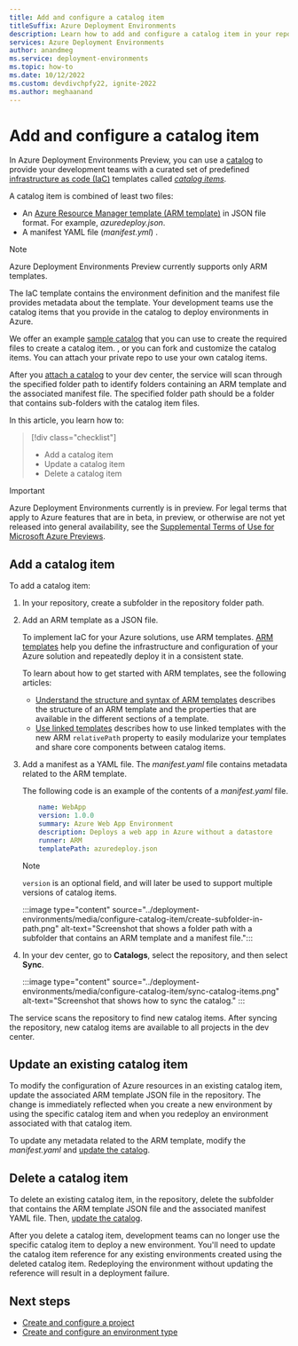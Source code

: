 ```yaml
---
title: Add and configure a catalog item 
titleSuffix: Azure Deployment Environments
description: Learn how to add and configure a catalog item in your repository to use in your Azure Deployment Environments Preview dev center projects.
services: Azure Deployment Environments
author: anandmeg
ms.service: deployment-environments
ms.topic: how-to
ms.date: 10/12/2022
ms.custom: devdivchpfy22, ignite-2022
ms.author: meghaanand
---
```


# Add and configure a catalog item

In Azure Deployment Environments Preview, you can use a [catalog](concept-environments-key-concepts.md#catalogs) to provide your development teams with a curated set of predefined [infrastructure as code (IaC)](/devops/deliver/what-is-infrastructure-as-code) templates called [*catalog items*](concept-environments-key-concepts.md#catalog-items).

A catalog item is combined of least two files:

- An [Azure Resource Manager template (ARM template)](../azure-resource-manager/templates/overview.md) in JSON file format. For example, *azuredeploy.json*.
- A manifest YAML file (*manifest.yml*) .

>[!NOTE]
> Azure Deployment Environments Preview currently supports only ARM templates.

The IaC template contains the environment definition and the manifest file provides metadata about the template. Your development teams use the catalog items that you provide in the catalog to deploy environments in Azure.

We offer an example [sample catalog](https://aka.ms/deployment-environments/SampleCatalog) that you can use to create the required files to create a catalog item. , or you can fork and customize the catalog items. You can attach your private repo to use your own catalog items.

After you [attach a catalog](how-to-configure-catalog.md) to your dev center, the service will scan through the specified folder path to identify folders containing an ARM template and the associated manifest file. The specified folder path should be a folder that contains sub-folders with the catalog item files.

In this article, you learn how to:

> [!div class="checklist"]
>
> - Add a catalog item
> - Update a catalog item
> - Delete a catalog item

> [!IMPORTANT]
> Azure Deployment Environments currently is in preview. For legal terms that apply to Azure features that are in beta, in preview, or otherwise are not yet released into general availability, see the [Supplemental Terms of Use for Microsoft Azure Previews](https://azure.microsoft.com/support/legal/preview-supplemental-terms/).

## Add a catalog item

To add a catalog item:

1. In your repository, create a subfolder in the repository folder path.

1. Add an ARM template as a JSON file.

   To implement IaC for your Azure solutions, use ARM templates. [ARM templates](../azure-resource-manager/templates/overview.md) help you define the infrastructure and configuration of your Azure solution and repeatedly deploy it in a consistent state.

   To learn about how to get started with ARM templates, see the following articles:

   - [Understand the structure and syntax of ARM templates](../azure-resource-manager/templates/syntax.md) describes the structure of an ARM template and the properties that are available in the different sections of a template.
   - [Use linked templates](../azure-resource-manager/templates/linked-templates.md?tabs=azure-powershell#use-relative-path-for-linked-templates) describes how to use linked templates with the new ARM `relativePath` property to easily modularize your templates and share core components between catalog items.

1. Add a manifest as a YAML file. The *manifest.yaml* file contains metadata related to the ARM template.

    The following code is an example of the contents of a *manifest.yaml* file.

    ```yaml
        name: WebApp
        version: 1.0.0
        summary: Azure Web App Environment
        description: Deploys a web app in Azure without a datastore
        runner: ARM
        templatePath: azuredeploy.json
     ```  
  
    > [!NOTE]
    > `version` is an optional field, and will later be used to support multiple versions of catalog items.

   :::image type="content" source="../deployment-environments/media/configure-catalog-item/create-subfolder-in-path.png" alt-text="Screenshot that shows a folder path with a subfolder that contains an ARM template and a manifest file.":::

1. In your dev center, go to **Catalogs**, select the repository, and then select **Sync**.

    :::image type="content" source="../deployment-environments/media/configure-catalog-item/sync-catalog-items.png" alt-text="Screenshot that shows how to sync the catalog." :::

The service scans the repository to find new catalog items. After syncing the repository, new catalog items are available to all projects in the dev center.

## Update an existing catalog item

To modify the configuration of Azure resources in an existing catalog item, update the associated ARM template JSON file in the repository. The change is immediately reflected when you create a new environment by using the specific catalog item and when you redeploy an environment associated with that catalog item.

To update any metadata related to the ARM template, modify the *manifest.yaml* and [update the catalog](how-to-configure-catalog.md).

## Delete a catalog item

To delete an existing catalog item, in the repository, delete the subfolder that contains the ARM template JSON file and the associated manifest YAML file. Then, [update the catalog](how-to-configure-catalog.md).

After you delete a catalog item, development teams can no longer use the specific catalog item to deploy a new environment. You'll need to update the catalog item reference for any existing environments created using the deleted catalog item. Redeploying the environment without updating the reference will result in a deployment failure.

## Next steps

- [Create and configure a project](./quickstart-create-and-configure-projects.md)
- [Create and configure an environment type](quickstart-create-access-environments.md)

